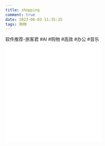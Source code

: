 ```yaml
---
title: shopping
comment: true
date: 2023-06-03 11:35:25
tags: 购物
---
```

软件推荐-旅客君
 #AI #购物 #高效 #办公 #音乐
<iframe src="//player.bilibili.com/player.html?aid=270449909&bvid=BV1Qc411J7iS&cid=1108585320&page=1" scrolling="no" border="0" frameborder="no" framespacing="0" allowfullscreen="true"> </iframe>


<iframe src="//player.bilibili.com/player.html?aid=825333110&bvid=BV13g4y177be&cid=1106353754&page=1" scrolling="no" border="0" frameborder="no" framespacing="0" allowfullscreen="true"> </iframe>